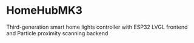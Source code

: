 # HomeHubMK3
Third-generation smart home lights controller with ESP32 LVGL frontend and Particle proximity scanning backend

